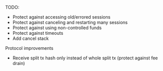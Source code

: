 TODO:
- Protect against accessing old/errored sessions
- Protect against canceling and restarting many sessions
- Protect against using non-controlled funds
- Protect against timeouts
- Add cancel stack


Protocol improvements
- Receive split tx hash only instead of whole split tx (protect against fee drain)
